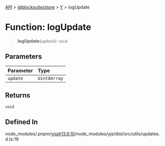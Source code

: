 [API](../../../../../index.md) > [@blocksuite/store](../../../index.md) > [Y](../index.md) > logUpdate

# Function: logUpdate

> **logUpdate**(`update`): `void`

## Parameters

| Parameter | Type |
| :------ | :------ |
| `update` | `Uint8Array` |

## Returns

`void`

## Defined In

node\_modules/.pnpm/yjs@13.6.10/node\_modules/yjs/dist/src/utils/updates.d.ts:19

